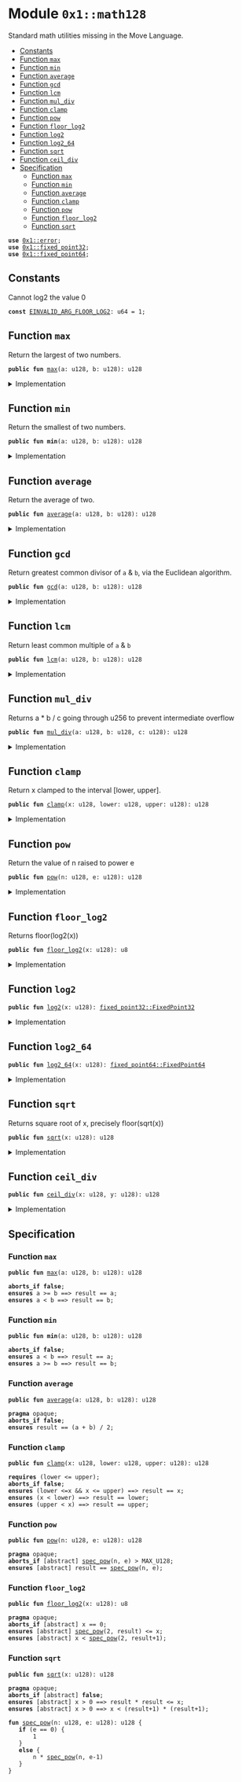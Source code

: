 
<a id="0x1_math128"></a>

# Module `0x1::math128`

Standard math utilities missing in the Move Language.


-  [Constants](#@Constants_0)
-  [Function `max`](#0x1_math128_max)
-  [Function `min`](#0x1_math128_min)
-  [Function `average`](#0x1_math128_average)
-  [Function `gcd`](#0x1_math128_gcd)
-  [Function `lcm`](#0x1_math128_lcm)
-  [Function `mul_div`](#0x1_math128_mul_div)
-  [Function `clamp`](#0x1_math128_clamp)
-  [Function `pow`](#0x1_math128_pow)
-  [Function `floor_log2`](#0x1_math128_floor_log2)
-  [Function `log2`](#0x1_math128_log2)
-  [Function `log2_64`](#0x1_math128_log2_64)
-  [Function `sqrt`](#0x1_math128_sqrt)
-  [Function `ceil_div`](#0x1_math128_ceil_div)
-  [Specification](#@Specification_1)
    -  [Function `max`](#@Specification_1_max)
    -  [Function `min`](#@Specification_1_min)
    -  [Function `average`](#@Specification_1_average)
    -  [Function `clamp`](#@Specification_1_clamp)
    -  [Function `pow`](#@Specification_1_pow)
    -  [Function `floor_log2`](#@Specification_1_floor_log2)
    -  [Function `sqrt`](#@Specification_1_sqrt)


<pre><code><b>use</b> <a href="../../move-stdlib/doc/error.md#0x1_error">0x1::error</a>;
<b>use</b> <a href="../../move-stdlib/doc/fixed_point32.md#0x1_fixed_point32">0x1::fixed_point32</a>;
<b>use</b> <a href="fixed_point64.md#0x1_fixed_point64">0x1::fixed_point64</a>;
</code></pre>



<a id="@Constants_0"></a>

## Constants


<a id="0x1_math128_EINVALID_ARG_FLOOR_LOG2"></a>

Cannot log2 the value 0


<pre><code><b>const</b> <a href="math128.md#0x1_math128_EINVALID_ARG_FLOOR_LOG2">EINVALID_ARG_FLOOR_LOG2</a>: u64 = 1;
</code></pre>



<a id="0x1_math128_max"></a>

## Function `max`

Return the largest of two numbers.


<pre><code><b>public</b> <b>fun</b> <a href="math128.md#0x1_math128_max">max</a>(a: u128, b: u128): u128
</code></pre>



<details>
<summary>Implementation</summary>


<pre><code><b>public</b> <b>fun</b> <a href="math128.md#0x1_math128_max">max</a>(a: u128, b: u128): u128 {
    <b>if</b> (a &gt;= b) a <b>else</b> b
}
</code></pre>



</details>

<a id="0x1_math128_min"></a>

## Function `min`

Return the smallest of two numbers.


<pre><code><b>public</b> <b>fun</b> <b>min</b>(a: u128, b: u128): u128
</code></pre>



<details>
<summary>Implementation</summary>


<pre><code><b>public</b> <b>fun</b> <b>min</b>(a: u128, b: u128): u128 {
    <b>if</b> (a &lt; b) a <b>else</b> b
}
</code></pre>



</details>

<a id="0x1_math128_average"></a>

## Function `average`

Return the average of two.


<pre><code><b>public</b> <b>fun</b> <a href="math128.md#0x1_math128_average">average</a>(a: u128, b: u128): u128
</code></pre>



<details>
<summary>Implementation</summary>


<pre><code><b>public</b> <b>fun</b> <a href="math128.md#0x1_math128_average">average</a>(a: u128, b: u128): u128 {
    <b>if</b> (a &lt; b) {
        a + (b - a) / 2
    } <b>else</b> {
        b + (a - b) / 2
    }
}
</code></pre>



</details>

<a id="0x1_math128_gcd"></a>

## Function `gcd`

Return greatest common divisor of <code>a</code> & <code>b</code>, via the Euclidean algorithm.


<pre><code><b>public</b> <b>fun</b> <a href="math128.md#0x1_math128_gcd">gcd</a>(a: u128, b: u128): u128
</code></pre>



<details>
<summary>Implementation</summary>


<pre><code><b>public</b> inline <b>fun</b> <a href="math128.md#0x1_math128_gcd">gcd</a>(a: u128, b: u128): u128 {
    <b>let</b> (large, small) = <b>if</b> (a &gt; b) (a, b) <b>else</b> (b, a);
    <b>while</b> (small != 0) {
        <b>let</b> tmp = small;
        small = large % small;
        large = tmp;
    };
    large
}
</code></pre>



</details>

<a id="0x1_math128_lcm"></a>

## Function `lcm`

Return least common multiple of <code>a</code> & <code>b</code>


<pre><code><b>public</b> <b>fun</b> <a href="math128.md#0x1_math128_lcm">lcm</a>(a: u128, b: u128): u128
</code></pre>



<details>
<summary>Implementation</summary>


<pre><code><b>public</b> inline <b>fun</b> <a href="math128.md#0x1_math128_lcm">lcm</a>(a: u128, b: u128): u128 {
    <b>if</b> (a == 0 || b == 0) {
        0
    } <b>else</b> {
        a / <a href="math128.md#0x1_math128_gcd">gcd</a>(a, b) * b
    }
}
</code></pre>



</details>

<a id="0x1_math128_mul_div"></a>

## Function `mul_div`

Returns a * b / c going through u256 to prevent intermediate overflow


<pre><code><b>public</b> <b>fun</b> <a href="math128.md#0x1_math128_mul_div">mul_div</a>(a: u128, b: u128, c: u128): u128
</code></pre>



<details>
<summary>Implementation</summary>


<pre><code><b>public</b> inline <b>fun</b> <a href="math128.md#0x1_math128_mul_div">mul_div</a>(a: u128, b: u128, c: u128): u128 {
    // Inline functions cannot take constants, <b>as</b> then every <b>module</b> using it needs the constant
    <b>assert</b>!(c != 0, std::error::invalid_argument(4));
    (((a <b>as</b> u256) * (b <b>as</b> u256) / (c <b>as</b> u256)) <b>as</b> u128)
}
</code></pre>



</details>

<a id="0x1_math128_clamp"></a>

## Function `clamp`

Return x clamped to the interval [lower, upper].


<pre><code><b>public</b> <b>fun</b> <a href="math128.md#0x1_math128_clamp">clamp</a>(x: u128, lower: u128, upper: u128): u128
</code></pre>



<details>
<summary>Implementation</summary>


<pre><code><b>public</b> <b>fun</b> <a href="math128.md#0x1_math128_clamp">clamp</a>(x: u128, lower: u128, upper: u128): u128 {
    <b>min</b>(upper, <a href="math128.md#0x1_math128_max">max</a>(lower, x))
}
</code></pre>



</details>

<a id="0x1_math128_pow"></a>

## Function `pow`

Return the value of n raised to power e


<pre><code><b>public</b> <b>fun</b> <a href="math128.md#0x1_math128_pow">pow</a>(n: u128, e: u128): u128
</code></pre>



<details>
<summary>Implementation</summary>


<pre><code><b>public</b> <b>fun</b> <a href="math128.md#0x1_math128_pow">pow</a>(n: u128, e: u128): u128 {
    <b>if</b> (e == 0) {
        1
    } <b>else</b> {
        <b>let</b> p = 1;
        <b>while</b> (e &gt; 1) {
            <b>if</b> (e % 2 == 1) {
                p = p * n;
            };
            e = e / 2;
            n = n * n;
        };
        p * n
    }
}
</code></pre>



</details>

<a id="0x1_math128_floor_log2"></a>

## Function `floor_log2`

Returns floor(log2(x))


<pre><code><b>public</b> <b>fun</b> <a href="math128.md#0x1_math128_floor_log2">floor_log2</a>(x: u128): u8
</code></pre>



<details>
<summary>Implementation</summary>


<pre><code><b>public</b> <b>fun</b> <a href="math128.md#0x1_math128_floor_log2">floor_log2</a>(x: u128): u8 {
    <b>let</b> res = 0;
    <b>assert</b>!(x != 0, std::error::invalid_argument(<a href="math128.md#0x1_math128_EINVALID_ARG_FLOOR_LOG2">EINVALID_ARG_FLOOR_LOG2</a>));
    // Effectively the position of the most significant set bit
    <b>let</b> n = 64;
    <b>while</b> (n &gt; 0) {
        <b>if</b> (x &gt;= (1 &lt;&lt; n)) {
            x = x &gt;&gt; n;
            res = res + n;
        };
        n = n &gt;&gt; 1;
    };
    res
}
</code></pre>



</details>

<a id="0x1_math128_log2"></a>

## Function `log2`



<pre><code><b>public</b> <b>fun</b> <a href="math128.md#0x1_math128_log2">log2</a>(x: u128): <a href="../../move-stdlib/doc/fixed_point32.md#0x1_fixed_point32_FixedPoint32">fixed_point32::FixedPoint32</a>
</code></pre>



<details>
<summary>Implementation</summary>


<pre><code><b>public</b> <b>fun</b> <a href="math128.md#0x1_math128_log2">log2</a>(x: u128): FixedPoint32 {
    <b>let</b> integer_part = <a href="math128.md#0x1_math128_floor_log2">floor_log2</a>(x);
    // Normalize x <b>to</b> [1, 2) in fixed point 32.
    <b>if</b> (x &gt;= 1 &lt;&lt; 32) {
        x = x &gt;&gt; (integer_part - 32);
    } <b>else</b> {
        x = x &lt;&lt; (32 - integer_part);
    };
    <b>let</b> frac = 0;
    <b>let</b> delta = 1 &lt;&lt; 31;
    <b>while</b> (delta != 0) {
        // log x = 1/2 log x^2
        // x in [1, 2)
        x = (x * x) &gt;&gt; 32;
        // x is now in [1, 4)
        // <b>if</b> x in [2, 4) then log x = 1 + log (x / 2)
        <b>if</b> (x &gt;= (2 &lt;&lt; 32)) { frac = frac + delta; x = x &gt;&gt; 1; };
        delta = delta &gt;&gt; 1;
    };
    <a href="../../move-stdlib/doc/fixed_point32.md#0x1_fixed_point32_create_from_raw_value">fixed_point32::create_from_raw_value</a> (((integer_part <b>as</b> u64) &lt;&lt; 32) + frac)
}
</code></pre>



</details>

<a id="0x1_math128_log2_64"></a>

## Function `log2_64`



<pre><code><b>public</b> <b>fun</b> <a href="math128.md#0x1_math128_log2_64">log2_64</a>(x: u128): <a href="fixed_point64.md#0x1_fixed_point64_FixedPoint64">fixed_point64::FixedPoint64</a>
</code></pre>



<details>
<summary>Implementation</summary>


<pre><code><b>public</b> <b>fun</b> <a href="math128.md#0x1_math128_log2_64">log2_64</a>(x: u128): FixedPoint64 {
    <b>let</b> integer_part = <a href="math128.md#0x1_math128_floor_log2">floor_log2</a>(x);
    // Normalize x <b>to</b> [1, 2) in fixed point 63. To ensure x is smaller then 1&lt;&lt;64
    <b>if</b> (x &gt;= 1 &lt;&lt; 63) {
        x = x &gt;&gt; (integer_part - 63);
    } <b>else</b> {
        x = x &lt;&lt; (63 - integer_part);
    };
    <b>let</b> frac = 0;
    <b>let</b> delta = 1 &lt;&lt; 63;
    <b>while</b> (delta != 0) {
        // log x = 1/2 log x^2
        // x in [1, 2)
        x = (x * x) &gt;&gt; 63;
        // x is now in [1, 4)
        // <b>if</b> x in [2, 4) then log x = 1 + log (x / 2)
        <b>if</b> (x &gt;= (2 &lt;&lt; 63)) { frac = frac + delta; x = x &gt;&gt; 1; };
        delta = delta &gt;&gt; 1;
    };
    <a href="fixed_point64.md#0x1_fixed_point64_create_from_raw_value">fixed_point64::create_from_raw_value</a> (((integer_part <b>as</b> u128) &lt;&lt; 64) + frac)
}
</code></pre>



</details>

<a id="0x1_math128_sqrt"></a>

## Function `sqrt`

Returns square root of x, precisely floor(sqrt(x))


<pre><code><b>public</b> <b>fun</b> <a href="math128.md#0x1_math128_sqrt">sqrt</a>(x: u128): u128
</code></pre>



<details>
<summary>Implementation</summary>


<pre><code><b>public</b> <b>fun</b> <a href="math128.md#0x1_math128_sqrt">sqrt</a>(x: u128): u128 {
    <b>if</b> (x == 0) <b>return</b> 0;
    // Note the plus 1 in the expression. Let n = floor_lg2(x) we have x in [2^n, 2^{n+1}) and thus the answer in
    // the half-open interval [2^(n/2), 2^{(n+1)/2}). For even n we can write this <b>as</b> [2^(n/2), <a href="math128.md#0x1_math128_sqrt">sqrt</a>(2) 2^{n/2})
    // for odd n [2^((n+1)/2)/<a href="math128.md#0x1_math128_sqrt">sqrt</a>(2), 2^((n+1)/2). For even n the left end point is integer for odd the right
    // end point is integer. If we <b>choose</b> <b>as</b> our first approximation the integer end point we have <b>as</b> maximum
    // relative <a href="../../move-stdlib/doc/error.md#0x1_error">error</a> either (<a href="math128.md#0x1_math128_sqrt">sqrt</a>(2) - 1) or (1 - 1/<a href="math128.md#0x1_math128_sqrt">sqrt</a>(2)) both are smaller then 1/2.
    <b>let</b> res = 1 &lt;&lt; ((<a href="math128.md#0x1_math128_floor_log2">floor_log2</a>(x) + 1) &gt;&gt; 1);
    // We <b>use</b> standard newton-rhapson iteration <b>to</b> improve the initial approximation.
    // The <a href="../../move-stdlib/doc/error.md#0x1_error">error</a> term evolves <b>as</b> delta_i+1 = delta_i^2 / 2 (quadratic convergence).
    // It turns out that after 5 iterations the delta is smaller than 2^-64 and thus below the treshold.
    res = (res + x / res) &gt;&gt; 1;
    res = (res + x / res) &gt;&gt; 1;
    res = (res + x / res) &gt;&gt; 1;
    res = (res + x / res) &gt;&gt; 1;
    res = (res + x / res) &gt;&gt; 1;
    <b>min</b>(res, x / res)
}
</code></pre>



</details>

<a id="0x1_math128_ceil_div"></a>

## Function `ceil_div`



<pre><code><b>public</b> <b>fun</b> <a href="math128.md#0x1_math128_ceil_div">ceil_div</a>(x: u128, y: u128): u128
</code></pre>



<details>
<summary>Implementation</summary>


<pre><code><b>public</b> inline <b>fun</b> <a href="math128.md#0x1_math128_ceil_div">ceil_div</a>(x: u128, y: u128): u128 {
    // <a href="math128.md#0x1_math128_ceil_div">ceil_div</a>(x, y) = floor((x + y - 1) / y) = floor((x - 1) / y) + 1
    // (x + y - 1) could spuriously overflow. so we <b>use</b> the later version
    <b>if</b> (x == 0) {
        // Inline functions cannot take constants, <b>as</b> then every <b>module</b> using it needs the constant
        <b>assert</b>!(y != 0, std::error::invalid_argument(4));
        0
    }
    <b>else</b> (x - 1) / y + 1
}
</code></pre>



</details>

<a id="@Specification_1"></a>

## Specification


<a id="@Specification_1_max"></a>

### Function `max`


<pre><code><b>public</b> <b>fun</b> <a href="math128.md#0x1_math128_max">max</a>(a: u128, b: u128): u128
</code></pre>




<pre><code><b>aborts_if</b> <b>false</b>;
<b>ensures</b> a &gt;= b ==&gt; result == a;
<b>ensures</b> a &lt; b ==&gt; result == b;
</code></pre>



<a id="@Specification_1_min"></a>

### Function `min`


<pre><code><b>public</b> <b>fun</b> <b>min</b>(a: u128, b: u128): u128
</code></pre>




<pre><code><b>aborts_if</b> <b>false</b>;
<b>ensures</b> a &lt; b ==&gt; result == a;
<b>ensures</b> a &gt;= b ==&gt; result == b;
</code></pre>



<a id="@Specification_1_average"></a>

### Function `average`


<pre><code><b>public</b> <b>fun</b> <a href="math128.md#0x1_math128_average">average</a>(a: u128, b: u128): u128
</code></pre>




<pre><code><b>pragma</b> opaque;
<b>aborts_if</b> <b>false</b>;
<b>ensures</b> result == (a + b) / 2;
</code></pre>



<a id="@Specification_1_clamp"></a>

### Function `clamp`


<pre><code><b>public</b> <b>fun</b> <a href="math128.md#0x1_math128_clamp">clamp</a>(x: u128, lower: u128, upper: u128): u128
</code></pre>




<pre><code><b>requires</b> (lower &lt;= upper);
<b>aborts_if</b> <b>false</b>;
<b>ensures</b> (lower &lt;=x && x &lt;= upper) ==&gt; result == x;
<b>ensures</b> (x &lt; lower) ==&gt; result == lower;
<b>ensures</b> (upper &lt; x) ==&gt; result == upper;
</code></pre>



<a id="@Specification_1_pow"></a>

### Function `pow`


<pre><code><b>public</b> <b>fun</b> <a href="math128.md#0x1_math128_pow">pow</a>(n: u128, e: u128): u128
</code></pre>




<pre><code><b>pragma</b> opaque;
<b>aborts_if</b> [abstract] <a href="math128.md#0x1_math128_spec_pow">spec_pow</a>(n, e) &gt; MAX_U128;
<b>ensures</b> [abstract] result == <a href="math128.md#0x1_math128_spec_pow">spec_pow</a>(n, e);
</code></pre>



<a id="@Specification_1_floor_log2"></a>

### Function `floor_log2`


<pre><code><b>public</b> <b>fun</b> <a href="math128.md#0x1_math128_floor_log2">floor_log2</a>(x: u128): u8
</code></pre>




<pre><code><b>pragma</b> opaque;
<b>aborts_if</b> [abstract] x == 0;
<b>ensures</b> [abstract] <a href="math128.md#0x1_math128_spec_pow">spec_pow</a>(2, result) &lt;= x;
<b>ensures</b> [abstract] x &lt; <a href="math128.md#0x1_math128_spec_pow">spec_pow</a>(2, result+1);
</code></pre>



<a id="@Specification_1_sqrt"></a>

### Function `sqrt`


<pre><code><b>public</b> <b>fun</b> <a href="math128.md#0x1_math128_sqrt">sqrt</a>(x: u128): u128
</code></pre>




<pre><code><b>pragma</b> opaque;
<b>aborts_if</b> [abstract] <b>false</b>;
<b>ensures</b> [abstract] x &gt; 0 ==&gt; result * result &lt;= x;
<b>ensures</b> [abstract] x &gt; 0 ==&gt; x &lt; (result+1) * (result+1);
</code></pre>




<a id="0x1_math128_spec_pow"></a>


<pre><code><b>fun</b> <a href="math128.md#0x1_math128_spec_pow">spec_pow</a>(n: u128, e: u128): u128 {
   <b>if</b> (e == 0) {
       1
   }
   <b>else</b> {
       n * <a href="math128.md#0x1_math128_spec_pow">spec_pow</a>(n, e-1)
   }
}
</code></pre>


[move-book]: https://dev.libra2.org/move/book/SUMMARY
